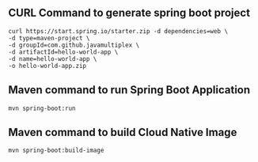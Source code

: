 ## CURL Command to generate spring boot project

```
curl https://start.spring.io/starter.zip -d dependencies=web \
-d type=maven-project \
-d groupId=com.github.javamultiplex \
-d artifactId=hello-world-app \
-d name=hello-world-app \
-o hello-world-app.zip
```


## Maven command to run Spring Boot Application
```
mvn spring-boot:run
```

## Maven command to build Cloud Native Image
```
mvn spring-boot:build-image
```
